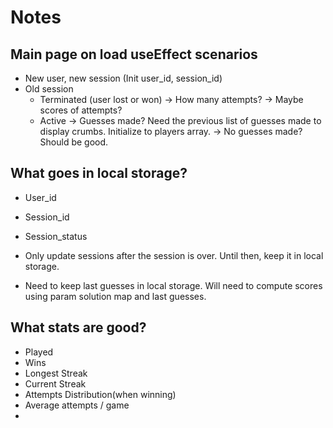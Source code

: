 # Notes 

## Main page on load useEffect scenarios

- New user, new session (Init user_id, session_id)
- Old session
    - Terminated (user lost or won)
        -> How many attempts? 
        -> Maybe scores of attempts?
    - Active
        -> Guesses made? Need the previous list of guesses made to display crumbs. Initialize to players array. 
        -> No guesses made? Should be good. 

## What goes in local storage?

- User_id
- Session_id
- Session_status

- Only update sessions after the session is over. Until then, keep it in local storage.
- Need to keep last guesses in local storage. Will need to compute scores using param solution map and last guesses. 



## What stats are good?
- Played
- Wins
- Longest Streak
- Current Streak
- Attempts Distribution(when winning)
- Average attempts / game
- 

